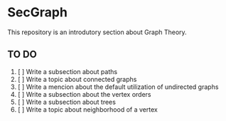 # SecGraph
This repository is an introdutory section about Graph Theory.


## TO DO

1. [ ] Write a subsection about paths
2. [ ] Write a topic about connected graphs
3. [ ] Write a mencion about the default utilization of undirected graphs
4. [ ] Write a subsection about the vertex orders
5. [ ] Write a subsection about trees
6. [ ] Write a topic about neighborhood of a vertex


